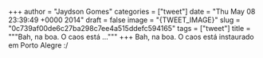 
+++
author = "Jaydson Gomes"
categories = ["tweet"]
date = "Thu May 08 23:39:49 +0000 2014"
draft = false
image = "{TWEET_IMAGE}"
slug = "0c739af00de6c27ba298c7ee4a515ddefc594165"
tags = ["tweet"]
title = """Bah, na boa. O caos está ..."""
+++
Bah, na boa. O caos está instaurado em Porto Alegre :/
